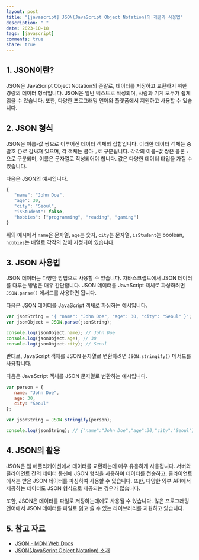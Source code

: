 ```yaml
---
layout: post
title: "[javascript] JSON(JavaScript Object Notation)의 개념과 사용법"
description: " "
date: 2023-10-18
tags: [javascript]
comments: true
share: true
---
```


## 1. JSON이란?
JSON은 JavaScript Object Notation의 준말로, 데이터를 저장하고 교환하기 위한 경량의 데이터 형식입니다. JSON은 일반 텍스트로 작성되며, 사람과 기계 모두가 쉽게 읽을 수 있습니다. 또한, 다양한 프로그래밍 언어와 플랫폼에서 지원하고 사용할 수 있습니다.

## 2. JSON 형식
JSON은 이름-값 쌍으로 이루어진 데이터 객체의 집합입니다. 이러한 데이터 객체는 중괄호 `{}`로 감싸져 있으며, 각 객체는 콤마 `,`로 구분됩니다. 각각의 이름-값 쌍은 콜론 `:`으로 구분되며, 이름은 문자열로 작성되어야 합니다. 값은 다양한 데이터 타입을 가질 수 있습니다.

다음은 JSON의 예시입니다.

```javascript
{
   "name": "John Doe",
   "age": 30,
   "city": "Seoul",
   "isStudent": false,
   "hobbies": ["programming", "reading", "gaming"]
}
```

위의 예시에서 `name`은 문자열, `age`는 숫자, `city`는 문자열, `isStudent`는 boolean, `hobbies`는 배열로 각각의 값이 지정되어 있습니다.

## 3. JSON 사용법
JSON 데이터는 다양한 방법으로 사용할 수 있습니다. 자바스크립트에서 JSON 데이터를 다루는 방법은 매우 간단합니다. JSON 데이터를 JavaScript 객체로 파싱하려면 `JSON.parse()` 메서드를 사용하면 됩니다. 

다음은 JSON 데이터를 JavaScript 객체로 파싱하는 예시입니다.

```javascript
var jsonString = '{ "name": "John Doe", "age": 30, "city": "Seoul" }';
var jsonObject = JSON.parse(jsonString);

console.log(jsonObject.name); // John Doe
console.log(jsonObject.age); // 30
console.log(jsonObject.city); // Seoul
```

반대로, JavaScript 객체를 JSON 문자열로 변환하려면 `JSON.stringify()` 메서드를 사용합니다.

다음은 JavaScript 객체를 JSON 문자열로 변환하는 예시입니다.

```javascript
var person = {
   name: "John Doe",
   age: 30,
   city: "Seoul"
};

var jsonString = JSON.stringify(person);

console.log(jsonString); // {"name":"John Doe","age":30,"city":"Seoul"}
```

## 4. JSON의 활용
JSON은 웹 애플리케이션에서 데이터를 교환하는데 매우 유용하게 사용됩니다. 서버와 클라이언트 간의 데이터 통신에 JSON 형식을 사용하여 데이터를 전송하고, 클라이언트에서는 받은 JSON 데이터를 파싱하여 사용할 수 있습니다. 또한, 다양한 외부 API에서 제공하는 데이터도 JSON 형식으로 제공되는 경우가 많습니다.

또한, JSON은 데이터를 파일로 저장하는데에도 사용될 수 있습니다. 많은 프로그래밍 언어에서 JSON 데이터를 파일로 읽고 쓸 수 있는 라이브러리를 지원하고 있습니다.

## 5. 참고 자료
- [JSON - MDN Web Docs](https://developer.mozilla.org/ko/docs/Learn/JavaScript/Objects/JSON)
- [JSON(JavaScript Object Notation) 소개](http://www.json.org/json-ko.html)